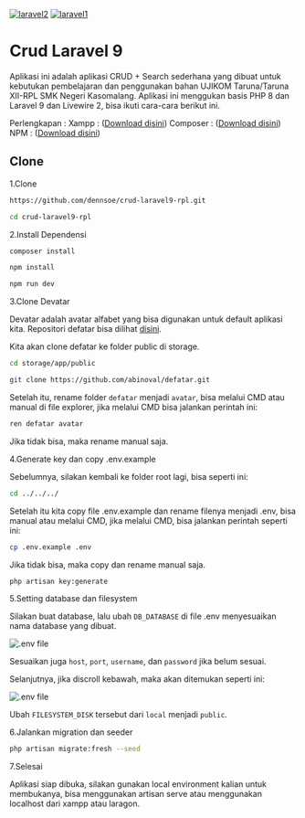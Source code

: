 <a href="https://ibb.co/8rQHMZr"><img src="https://i.ibb.co/8rQHMZr/laravel2.jpg" alt="laravel2" border="0"></a> 
<a href="https://ibb.co/12K7g2Y"><img src="https://i.ibb.co/12K7g2Y/laravel1.png" alt="laravel1" border="0"></a>


# Crud Laravel 9

Aplikasi ini adalah aplikasi CRUD + Search sederhana yang dibuat untuk kebutukan pembelajaran dan penggunakan bahan UJIKOM Taruna/Taruna XII-RPL SMK Negeri Kasomalang. Aplikasi ini menggukan basis PHP 8 dan Laravel 9 dan Livewire 2, bisa ikuti cara-cara berikut ini.

Perlengkapan : 
Xampp : (<a href="https://www.apachefriends.org/download.html">Download disini</a>)
Composer : (<a href="https://getcomposer.org/download/">Download disini</a>)
NPM : (<a href="https://nodejs.org/en/download/">Download disini</a>)


## Clone

1.Clone

```bash
https://github.com/dennsoe/crud-laravel9-rpl.git
```

```bash
cd crud-laravel9-rpl
```

2.Install Dependensi

```bash
composer install
```

```bash
npm install
```

```bash
npm run dev
```

3.Clone Devatar

Devatar adalah avatar alfabet yang bisa digunakan untuk default aplikasi kita. Repositori defatar bisa dilihat [disini](https://github.com/abinoval/defatar).

Kita akan clone defatar ke folder public di storage.

```bash
cd storage/app/public
```

```bash
git clone https://github.com/abinoval/defatar.git
```

Setelah itu, rename folder `defatar` menjadi `avatar`, bisa melalui CMD atau manual di file explorer, jika melalui CMD bisa jalankan perintah ini:

```bash
ren defatar avatar
```

Jika tidak bisa, maka rename manual saja.

4.Generate key dan copy .env.example

Sebelumnya, silakan kembali ke folder root lagi, bisa seperti ini:

```bash
cd ../../../
```

Setelah itu kita copy file .env.example dan rename filenya menjadi .env, bisa manual atau melalui CMD, jika melalui CMD, bisa jalankan perintah seperti ini:

```bash
cp .env.example .env
```

Jika tidak bisa, maka copy dan rename manual saja.

```bash
php artisan key:generate
```

5.Setting database dan filesystem

Silakan buat database, lalu ubah `DB_DATABASE` di file .env menyesuaikan nama database yang dibuat.

![.env file](https://i.ibb.co/Tc0P93Z/Screenshot-68.png)

Sesuaikan juga `host`, `port`, `username`, dan `password` jika belum sesuai.

Selanjutnya, jika discroll kebawah, maka akan ditemukan seperti ini:

![.env file](https://i.ibb.co/Y00YPzk/Screenshot-69.png)

Ubah `FILESYSTEM_DISK` tersebut dari `local` menjadi `public`.

6.Jalankan migration dan seeder

```bash
php artisan migrate:fresh --seed
```

7.Selesai

Aplikasi siap dibuka, silakan gunakan local environment kalian untuk membukanya, bisa menggunakan artisan serve atau menggunakan localhost dari xampp atau laragon.

